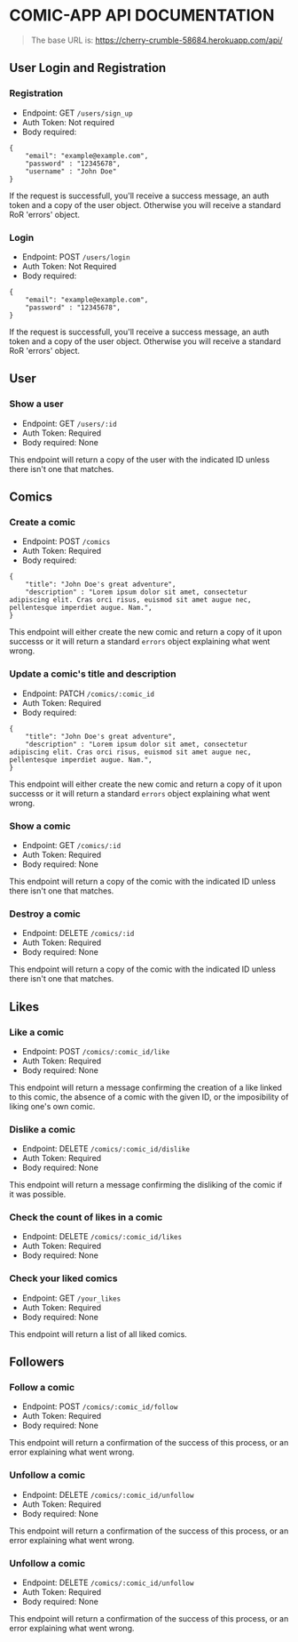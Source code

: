 # COMIC-APP API DOCUMENTATION

> The base URL is: https://cherry-crumble-58684.herokuapp.com/api/

## User Login and Registration

### Registration

- Endpoint: GET `/users/sign_up`
- Auth Token: Not required
- Body required:

```
{
    "email": "example@example.com",
    "password" : "12345678",
    "username" : "John Doe"
}
```
If the request is successfull, you'll receive a success message, an auth token and a copy of the user object.
Otherwise you will receive a standard RoR 'errors' object.

### Login

- Endpoint: POST `/users/login`
- Auth Token: Not Required
- Body required:

```
{
    "email": "example@example.com",
    "password" : "12345678",
}
```
If the request is successfull, you'll receive a success message, an auth token and a copy of the user object.
Otherwise you will receive a standard RoR 'errors' object.

## User


### Show a user

- Endpoint: GET `/users/:id`
- Auth Token: Required
- Body required: None

This endpoint will return a copy of the user with the indicated ID unless there isn't one that matches.

## Comics

### Create a comic

- Endpoint: POST `/comics`
- Auth Token: Required
- Body required: 
```
{
    "title": "John Doe's great adventure",
    "description" : "Lorem ipsum dolor sit amet, consectetur adipiscing elit. Cras orci risus, euismod sit amet augue nec, pellentesque imperdiet augue. Nam.",
}
```

This endpoint will either create the new comic and return a copy of it upon successs or it will return a standard `errors` object explaining what went wrong.

### Update a comic's title and description

- Endpoint: PATCH `/comics/:comic_id`
- Auth Token: Required
- Body required: 
```
{
    "title": "John Doe's great adventure",
    "description" : "Lorem ipsum dolor sit amet, consectetur adipiscing elit. Cras orci risus, euismod sit amet augue nec, pellentesque imperdiet augue. Nam.",
}
```

This endpoint will either create the new comic and return a copy of it upon successs or it will return a standard `errors` object explaining what went wrong.

### Show a comic

- Endpoint: GET `/comics/:id`
- Auth Token: Required
- Body required: None

This endpoint will return a copy of the comic with the indicated ID unless there isn't one that matches.

### Destroy a comic

- Endpoint: DELETE `/comics/:id`
- Auth Token: Required
- Body required: None

This endpoint will return a copy of the comic with the indicated ID unless there isn't one that matches.

## Likes

### Like a comic
- Endpoint: POST `/comics/:comic_id/like`
- Auth Token: Required
- Body required: None

This endpoint will return a message confirming the creation of a like linked to this comic,  the absence of a comic with the given ID, or the imposibility of liking one's own comic.

### Dislike a comic
- Endpoint: DELETE `/comics/:comic_id/dislike`
- Auth Token: Required
- Body required: None

This endpoint will return a message confirming the disliking of the comic if it was possible.

### Check the count of likes in a comic
- Endpoint: DELETE `/comics/:comic_id/likes`
- Auth Token: Required
- Body required: None

### Check your liked comics
- Endpoint: GET `/your_likes`
- Auth Token: Required
- Body required: None

This endpoint will return a list of all liked comics.

## Followers

### Follow a comic
- Endpoint: POST `/comics/:comic_id/follow`
- Auth Token: Required
- Body required: None

This endpoint will return a confirmation of the success of this process, or an error explaining what went wrong.

### Unfollow a comic
- Endpoint: DELETE `/comics/:comic_id/unfollow`
- Auth Token: Required
- Body required: None

This endpoint will return a confirmation of the success of this process, or an error explaining what went wrong.

### Unfollow a comic
- Endpoint: DELETE `/comics/:comic_id/unfollow`
- Auth Token: Required
- Body required: None

This endpoint will return a confirmation of the success of this process, or an error explaining what went wrong.